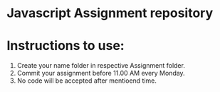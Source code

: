 # Javascript Assignment repository 
# Instructions to use: 
  1. Create your name folder in respective Assignment folder.
  2. Commit your assignment before 11.00 AM every Monday. 
  3. No code will be accepted after mentioend time.  
  
